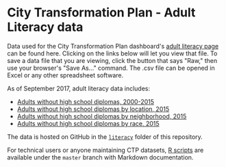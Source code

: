 # City Transformation Plan - Adult Literacy data

Data used for the City Transformation Plan dashboard's [adult literacy page](https://ct-data-haven.github.io/ctp-dash/pages/literacy.html) can be found here. Clicking on the links below will let you view that file. To save a data file that you are viewing, click the button that says "Raw," then use your browser's "Save As..." command. The .csv file can be opened in Excel or any other spreadsheet software.

As of September 2017, adult literacy data includes:

* [Adults without high school diplomas, 2000-2015](acs_no_high_school_diploma_trend.csv)
* [Adults without high school diplomas by location, 2015](acs_no_high_school_diploma_by_location.csv)
* [Adults without high school diplomas by neighborhood, 2015](acs_no_high_school_diploma_by_neighborhood.csv)
* [Adults without high school diplomas by race, 2015](acs_no_high_school_diploma_by_race.csv)

The data is hosted on GitHub in the [`literacy`](./) folder of this repository.

For technical users or anyone maintaining CTP datasets, [R scripts](../../../../tree/master/R) are available under the `master` branch with Markdown documentation.
